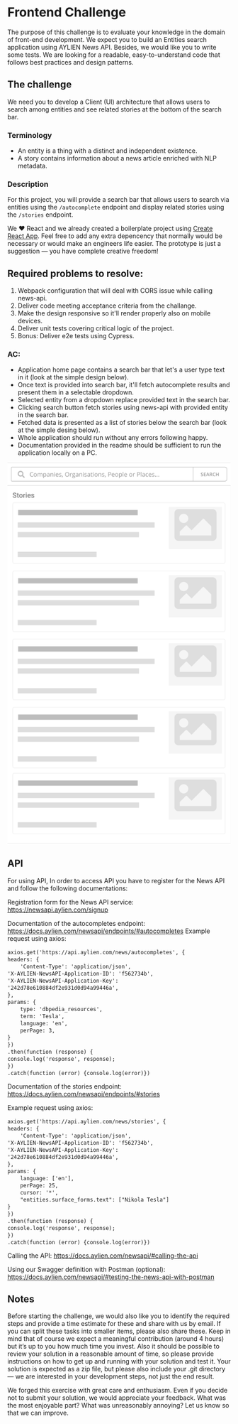 # Frontend Challenge

The purpose of this challenge is to evaluate your knowledge in the domain of front-end development. We expect you to build an Entities search application using AYLIEN News API. Besides, we would like you to write some tests. We are looking for a readable, easy-to-understand code that follows best practices and design patterns.

## The challenge
We need you to develop a Client (UI) architecture that allows users to search among entities and see related stories at the bottom of the search bar.

### Terminology
- An entity is a thing with a distinct and independent existence.
- A story contains information about a news article enriched with NLP metadata.

### Description
For this project, you will provide a search bar that allows users to search via entities using the `/autocomplete` endpoint and display related stories using the `/stories` endpoint.

We :heart: React and we already created a boilerplate project using [Create React App](https://create-react-app.dev/). Feel free to add any extra depencency that normally would be necessary or would make an engineers life easier. The prototype is just a suggestion — you have complete creative freedom!


## Required problems to resolve:
  1. Webpack configuration that will deal with CORS issue while calling news-api.
  2. Deliver code meeting acceptance criteria from the challange.
  3. Make the design responsive so it'll render properly also on mobile devices.
  4. Deliver unit tests covering critical logic of the project.
  5. Bonus: Deliver e2e tests using Cypress.

### AC:
  * Application home page contains a search bar that let's a user type text in it (look at the simple design below).
  * Once text is provided into search bar, it'll fetch autocomplete results and present them in a selectable dropdown.
  * Selected entity from a dropdown replace provided text in the search bar.
  * Clicking search button fetch stories using news-api with provided entity in the search bar.
  * Fetched data is presented as a list of stories below the search bar (look at the simple desing below).
  * Whole application should run without any errors following happy.
  * Documentation provided in the readme should be sufficient to run the application locally on a PC.

<p align="center">
  <img src="https://github.com/AYLIEN/frontend-challenge/blob/master/prototype.png?raw=true">
</p>

## API
For using API, In order to access API you have to register for the News API and follow the following documentations:

Registration form for the News API service: https://newsapi.aylien.com/signup

Documentation of the autocompletes endpoint: https://docs.aylien.com/newsapi/endpoints/#autocompletes
Example request using axios: 
```
axios.get('https://api.aylien.com/news/autocompletes', {
headers: {
    'Content-Type': 'application/json',
'X-AYLIEN-NewsAPI-Application-ID': 'f562734b',
'X-AYLIEN-NewsAPI-Application-Key': '242d78e610884df2e931d0d94a99446a',
},
params: {
    type: 'dbpedia_resources',
    term: 'Tesla',
    language: 'en',
    perPage: 3,
}
})
.then(function (response) {
console.log('response', response);
})
.catch(function (error) {console.log(error)})
```

Documentation of the stories endpoint: https://docs.aylien.com/newsapi/endpoints/#stories

Example request using axios:
```
axios.get('https://api.aylien.com/news/stories', {
headers: {
    'Content-Type': 'application/json',
'X-AYLIEN-NewsAPI-Application-ID': 'f562734b',
'X-AYLIEN-NewsAPI-Application-Key': '242d78e610884df2e931d0d94a99446a',
},
params: {
    language: ['en'],
    perPage: 25,
    cursor: '*',
    "entities.surface_forms.text": ["Nikola Tesla"]
}
})
.then(function (response) {
console.log('response', response);
})
.catch(function (error) {console.log(error)})
```

Calling the API: https://docs.aylien.com/newsapi/#calling-the-api

Using our Swagger definition with Postman (optional): https://docs.aylien.com/newsapi/#testing-the-news-api-with-postman

## Notes
Before starting the challenge, we would also like you to identify the required steps and provide a time estimate for these and share with us by email. If you can split these tasks into smaller items, please also share these. Keep in mind that of course we expect a meaningful contribution (around 4 hours) but it’s up to you how much time you invest. Also it should be possible to review your solution in a reasonable amount of time, so please provide instructions on how to get up and running with your solution and test it. Your solution is expected as a zip file, but please also include your .git directory — we are interested in your development steps, not just the end result.

We forged this exercise with great care and enthusiasm. Even if you decide not to submit your solution, we would appreciate your feedback. What was the most enjoyable part? What was unreasonably annoying? Let us know so that we can improve.

